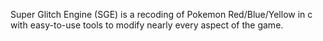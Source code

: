 Super Glitch Engine (SGE) is a recoding of Pokemon Red/Blue/Yellow in c with easy-to-use tools to modify nearly every aspect of the game.

